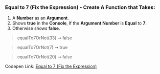 ### Equal to 7 (Fix the Expression) - Create A Function that Takes:  

1. A **Number** as an **Argument**.
1. Shows **true** in the **Console**, If the **Argument Number** is **Equal** to **7**.
1. Otherwise shows **false**.

> equalTo7OrNot(33) ➞ false 

> equalTo7OrNot(7) ➞ true

> equalTo7OrNot(20) ➞ false

Codepen Link: [Equal to 7 (Fix the Expression)](https://codepen.io/javascriptstudent/pen/dyOvqgd)
